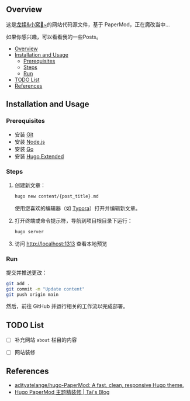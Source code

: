 ## Overview

这是[龙犊&小窝🪹~](https://biglonglong.github.io/home/)的网站代码源文件，基于 PaperMod，正在魔改当中...

如果你感兴趣，可以看看我的一些Posts。

- [Overview](#overview)
- [Installation and Usage](#installation-and-usage)
  - [Prerequisites](#prerequisites)
  - [Steps](#steps)
  - [Run](#run)
- [TODO List](#todo-list)
- [References](#references)



## Installation and Usage

### Prerequisites

- 安装 [Git](https://git-scm.com/)
- 安装 [Node.js](https://nodejs.org/)
- 安装 [Go](https://go.dev/)
- 安装 [Hugo Extended](https://gohugo.io/)

### Steps

1. 创建新文章：

   ```bash
   hugo new content/{post_title}.md
   ```

   使用您喜欢的编辑器（如 [Typora](https://typora.io/)）打开并编辑新文章。

2. 打开终端或命令提示符，导航到项目根目录下运行：

   ```bash
   hugo server
   ```

3. 访问 [http://localhost:1313](http://localhost:1313) 查看本地预览

### Run

提交并推送更改：

```bash
git add .
git commit -m "Update content"
git push origin main
```

然后，前往 GitHub 并运行相关的工作流以完成部署。



## TODO List
- [ ] 补充网站 `about` 栏目的内容
- [ ] 网站装修



## References

- [adityatelange/hugo-PaperMod: A fast, clean, responsive Hugo theme.](https://github.com/adityatelange/hugo-PaperMod)
- [Hugo PaperMod 主题精装修 | Tai's Blog](https://yunpengtai.top/posts/hugo-journey/)